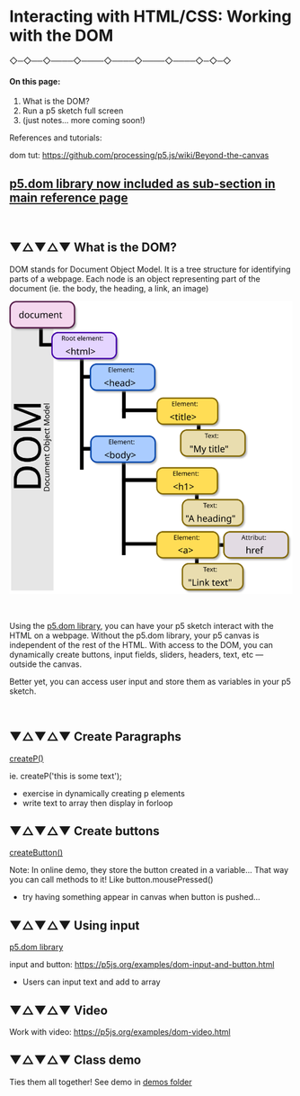 
# Interacting with HTML/CSS: Working with the DOM



 ◇─◇──◇────◇────◇────◇────◇────◇─◇─◇
<br />

#### On this page:

1. What is the DOM?
2. Run a p5 sketch full screen
3. (just notes... more coming soon!)


References and tutorials:

dom tut: https://github.com/processing/p5.js/wiki/Beyond-the-canvas

[p5.dom library now included as sub-section in main reference page](https://p5js.org/reference/#group-DOM)
---
<br>

## ▼△▼△▼ What is the DOM?

DOM stands for Document Object Model. It is a tree structure for identifying parts of a webpage. Each node is an object representing part of the document (ie. the body, the heading, a link, an image)

![DOM tree](assets/DOM-model.svg)

<br>

Using the [p5.dom library](https://p5js.org/reference/#group-DOM), you can have your p5 sketch interact with the HTML on a webpage. Without the p5.dom library, your p5 canvas is independent of the rest of the HTML. With access to the DOM, you can dynamically create buttons, input fields, sliders, headers, text, etc — outside the canvas.

Better yet, you can access user input and store them as variables in your p5 sketch.    

<br>



## ▼△▼△▼ Create Paragraphs

[createP()](https://p5js.org/reference/#/p5/createP)

ie. createP('this is some text');

- exercise in dynamically creating p elements
- write text to array then display in forloop

## ▼△▼△▼ Create buttons

[createButton()](https://p5js.org/reference/#/p5/createButton)

Note: In online demo, they store the button created in a variable... That way you can call methods to it! Like button.mousePressed() 

- try having something appear in canvas when button is pushed...


## ▼△▼△▼ Using input

[p5.dom library](https://p5js.org/reference/#/libraries/p5.dom)

input and button: https://p5js.org/examples/dom-input-and-button.html

- Users can input text and add to array


## ▼△▼△▼ Video

Work with video: https://p5js.org/examples/dom-video.html


## ▼△▼△▼ Class demo

Ties them all together! See demo in [demos folder](demos)
